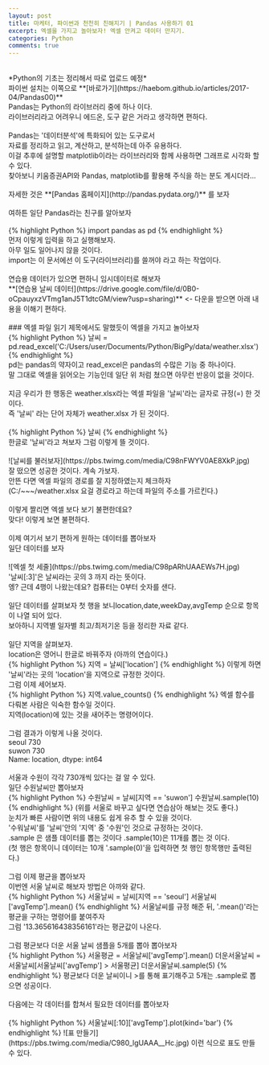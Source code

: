 ```yaml
---
layout: post
title: 마케터, 파이썬과 천천히 친해지기 | Pandas 사용하기 01
excerpt: 엑셀을 가지고 놀아보자! 엑셀 안켜고 데이터 만지기.
categories: Python
comments: true
---
```

<br>
*Python의 기초는 정리해서 따로 업로드 예정*<br>
파이썬 설치는 이쪽으로 **[바로가기](https://haebom.github.io/articles/2017-04/Pandas00)**
<br>
Pandas는 Python의 라이브러리 중에 하나 이다.<br>
라이브러리라고 어려우니 에드온, 도구 같은 거라고 생각하면 편하다.<br>
<br>
Pandas는 '데이터분석'에 특화되어 있는 도구로서<br>
자료를 정리하고 읽고, 계산하고, 분석하는데 아주 유용하다.<br>
이걸 추후에 설명할 matplotlib이라는 라이브러리와 함께 사용하면 그래프로 시각화 할 수 있다.<br>
찾아보니 키움증권API와 Pandas, matplotlib를 활용해 주식을 하는 분도 계시더라...<br>
<br>
자세한 것은 **[Pandas 홈페이지](http://pandas.pydata.org/)** 를 보자<br>
<br>
여하튼 일단 Pandas라는 친구를 알아보자<br>
<br>
{% highlight Python %}
import pandas as pd
{% endhighlight %}
<br>
먼저 이렇게 입력을 하고 실행해보자.<br>
아무 일도 일어나지 않을 것이다.<br>
import는 이 문서에선 이 도구(라이브러리)를 쓸꺼야 라고 하는 작업이다.<br>
<br>
연습용 데이터가 있으면 편하니 임시데이터로 해보자<br>
**[연습용 날씨 데이터](https://drive.google.com/file/d/0B0-oCpauyxzVTmg1anJ5T1dtcGM/view?usp=sharing)** <- 다운을 받으면 아래 내용을 이해기 편하다.<br>
<br>
### 엑셀 파일 읽기
제목에서도 말했듯이 엑셀을 가지고 놀아보자
<br>
{% highlight Python %}
날씨 = pd.read_excel('C:/Users/user/Documents/Python/BigPy/data/weather.xlsx')
{% endhighlight %}
<br>
pd는 pandas의 약자이고 read_excel은 pandas의 수많은 기능 중 하나이다.<br>
말 그대로 엑셀을 읽어오는 기능인데 일단 위 처럼 쳤으면 아무런 반응이 없을 것이다.<br>
<br>
지금 우리가 한 행동은 weather.xlsx라는 엑셀 파일을 '날씨'라는 글자로 규정(=) 한 것이다.<br>
즉 '날씨' 라는 단어 자체가 weather.xlsx 가 된 것이다.<br>
<br>
{% highlight Python %}
날씨
{% endhighlight %}
<br>
한글로 '날씨'라고 쳐보자 그럼 이렇게 뜰 것이다.<br>
<br>
![날씨를 불러보자](https://pbs.twimg.com/media/C98nFWYV0AE8XkP.jpg)
<br>
잘 떴으면 성공한 것이다. 계속 가보자.<br>
안뜬 다면 엑셀 파일의 경로를 잘 지정하였는지 체크하자<br>
(C:/~~~/weather.xlsx 요걸 경로라고 하는데 파일의 주소를 가르킨다.)<br>
<br>
이렇게 짤리면 엑셀 보다 보기 불편한데요?<br>
맞다! 이렇게 보면 불편하다.<br>
<br>
이제 여기서 보기 편하게 원하는 데이터를 뽑아보자<br>
일단 데이터를 보자<br>
<br>
![엑셀 첫 세줄](https://pbs.twimg.com/media/C98pARhUAAEWs7H.jpg)
<br>
'날씨[:3]'은 날씨라는 곳의 3 까지 라는 뜻이다.<br>
엥? 근데 4행이 나왔는데요? 컴퓨터는 0부터 숫자를 샌다.<br>
<br>
일단 데이터를 살펴보자 첫 행을 보니location,date,weekDay,avgTemp 순으로 항목이 나열 되어 있다.<br>
보아하니 지역별 일자별 최고/최저기온 등을 정리한 자료 같다.<br>
<br>
일단 지역을 살펴보자.<br>
location은 영어니 한글로 바꿔주자 (아까의 연습이다.)<br>
{% highlight Python %}
지역 = 날씨['location']
{% endhighlight %}
이렇게 하면 '날씨'라는 곳의 'location'을 지역으로 규정한 것이다.<br>
그럼 이제 세어보자.<br>
{% highlight Python %}
지역.value_counts()
{% endhighlight %}
엑셀 함수를 다뤄본 사람은 익숙한 함수일 것이다.<br>
지역(location)에 있는 것을 새어주는 명령어이다.<br>
<br>
그럼 결과가 이렇게 나올 것이다.<br>
seoul    730<br>
suwon    730<br>
Name: location, dtype: int64<br>
<br>
서울과 수원이 각각 730개씩 있다는 걸 알 수 있다.<br>
일단 수원날씨만 뽑아보자<br>
{% highlight Python %}
수원날씨 = 날씨[지역 == 'suwon']
수원날씨.sample(10)
{% endhighlight %}
(위를 서울로 바꾸고 싶다면 연습삼아 해보는 것도 좋다.)<br>
눈치가 빠른 사람이면 위의 내용도 쉽게 유추 할 수 있을 것이다.<br>
'수워날씨'를 '날씨'안의 '지역' 중 '수원'인 것으로 규정하는 것이다.<br>
.sample 은 샘플 데이터를 뽑는 것이다 .sample(10)은 11개를 뽑는 것 이다.<br>
(첫 행은 항목이니 데이터는 10개 '.sample(0)'을 입력하면 첫 행인 항목행만 출력된다.)<br>
<br>
그럼 이제 평균을 뽑아보자<br>
이번엔 서울 날씨로 해보자 방법은 아까와 같다.<br>
{% highlight Python %}
서울날씨 = 날씨[지역 == 'seoul']
서울날씨['avgTemp'].mean()
{% endhighlight %}
서울날씨를 규정 해준 뒤, '.mean()'라는 평균을 구하는 명령어를 붙여주자<br>
그럼 '13.365616438356161'라는 평균값이 나온다.<br>
<br>
그럼 평균보다 더운 서울 날씨 샘플을 5개를 뽑아  뽑아보자<br>
{% highlight Python %}
서울평균 = 서울날씨['avgTemp'].mean()
더운서울날씨 = 서울날씨[서울날씨['avgTemp'] > 서울평균]
더운서울날씨.sample(5)
{% endhighlight %}
평균보다 더운 날씨이니 >를 통해 표기해주고 5개는 .sample로 뽑으면 성공이다.<br>
<br>
다음에는 각 데이터를 합쳐서 필요한 데이터를 뽑아보자<br>
<br>
{% highlight Python %}
서울날씨[:10]['avgTemp'].plot(kind='bar')
{% endhighlight %}
![표 만들기](https://pbs.twimg.com/media/C980_lgUAAA__Hc.jpg)
이런 식으로 표도 만들 수 있다.<br>
